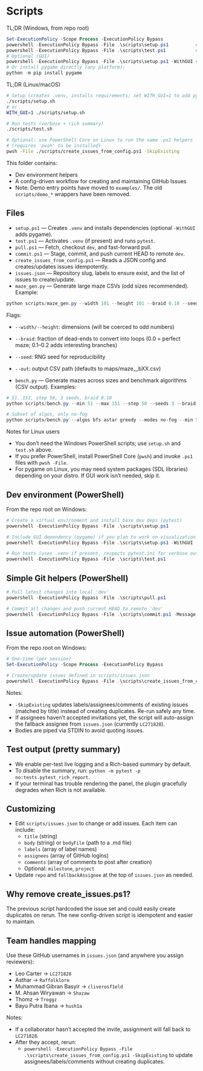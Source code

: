 # Scripts

TL;DR (Windows, from repo root)

```powershell
Set-ExecutionPolicy -Scope Process -ExecutionPolicy Bypass
powershell -ExecutionPolicy Bypass -File .\scripts\setup.ps1          # venv + core deps
powershell -ExecutionPolicy Bypass -File .\scripts\test.ps1           # run pytest (verbose + rich summary)
# Optional (GUI)
powershell -ExecutionPolicy Bypass -File .\scripts\setup.ps1 -WithGUI # add pygame (GUI work)
# Or install pygame directly (any platform):
python -m pip install pygame
```

TL;DR (Linux/macOS)

```bash
# Setup (creates .venv, installs requirements; set WITH_GUI=1 to add pygame)
./scripts/setup.sh
# or
WITH_GUI=1 ./scripts/setup.sh

# Run tests (verbose + rich summary)
./scripts/test.sh

# Optional: use PowerShell Core on Linux to run the same .ps1 helpers
# (requires 'pwsh' to be installed)
pwsh -File ./scripts/create_issues_from_config.ps1 -SkipExisting
```

This folder contains:
- Dev environment helpers
- A config-driven workflow for creating and maintaining GitHub Issues
- Note: Demo entry points have moved to `examples/`. The old `scripts/demo_*` wrappers have been removed.

## Files
- `setup.ps1` — Creates `.venv` and installs dependencies (optional `-WithGUI` adds pygame).
- `test.ps1` — Activates `.venv` (if present) and runs `pytest`.
- `pull.ps1` — Fetch, checkout `dev`, and fast-forward pull.
- `commit.ps1` — Stage, commit, and push current HEAD to remote `dev`.
- `create_issues_from_config.ps1` — Reads a JSON config and creates/updates issues idempotently.
- `issues.json` — Repository slug, labels to ensure exist, and the list of issues to create/update.
- `maze_gen.py` — Generate large maze CSVs (odd sizes recommended). Example:

```powershell
python scripts/maze_gen.py --width 101 --height 101 --braid 0.10 --seed 42 --out maps/maze_101x101_b10.csv
```

Flags:
- `--width/--height`: dimensions (will be coerced to odd numbers)
- `--braid`: fraction of dead-ends to convert into loops (0.0 = perfect maze; 0.1–0.2 adds interesting branches)
- `--seed`: RNG seed for reproducibility
- `--out`: output CSV path (defaults to maps/maze_<WxH>_bXX.csv)

- `bench.py` — Generate mazes across sizes and benchmark algorithms (CSV output). Examples:

```powershell
# 51..151, step 50, 3 seeds, braid 0.10
python scripts/bench.py --min 51 --max 151 --step 50 --seeds 3 --braid 0.10 --out reports/bench.csv

# Subset of algos, only no-fog
python scripts/bench.py --algos bfs astar greedy --modes no-fog --min 51 --max 151 --step 50 --seeds 2 -o reports/bench_subset.csv
```

Notes for Linux users
- You don’t need the Windows PowerShell scripts; use `setup.sh` and `test.sh` above.
- If you prefer PowerShell, install PowerShell Core (`pwsh`) and invoke `.ps1` files with `pwsh -File`.
- For pygame on Linux, you may need system packages (SDL libraries) depending on your distro. If GUI work isn’t needed, skip it.

## Dev environment (PowerShell)

From the repo root on Windows:

```powershell
# Create a virtual environment and install base dev deps (pytest)
powershell -ExecutionPolicy Bypass -File .\scripts\setup.ps1

# Include GUI dependency (pygame) if you plan to work on visualization
powershell -ExecutionPolicy Bypass -File .\scripts\setup.ps1 -WithGUI

# Run tests (uses .venv if present, respects pytest.ini for verbose output + rich summary)
powershell -ExecutionPolicy Bypass -File .\scripts\test.ps1
```

## Simple Git helpers (PowerShell)

```powershell
# Pull latest changes into local 'dev'
powershell -ExecutionPolicy Bypass -File .\scripts\pull.ps1

# Commit all changes and push current HEAD to remote 'dev'
powershell -ExecutionPolicy Bypass -File .\scripts\commit.ps1 -Message "your message"
```

## Issue automation (PowerShell)

From the repo root on Windows:

```powershell
# One-time (per session)
Set-ExecutionPolicy -Scope Process -ExecutionPolicy Bypass

# Create/update issues defined in scripts/issues.json
powershell -ExecutionPolicy Bypass -File .\scripts\create_issues_from_config.ps1 -SkipExisting
```

Notes:
- `-SkipExisting` updates labels/assignees/comments of existing issues (matched by title)
  instead of creating duplicates. Re-run safely any time.
- If assignees haven’t accepted invitations yet, the script will auto-assign the
  fallback assignee from `issues.json` (currently `LC271828`).
- Bodies are piped via STDIN to avoid quoting issues.

## Test output (pretty summary)
- We enable per-test live logging and a Rich-based summary by default.
- To disable the summary, run: `python -m pytest -p no:tests.pytest_rich_report`.
- If your terminal has trouble rendering the panel, the plugin gracefully degrades when Rich is not available.

## Customizing
- Edit `scripts/issues.json` to change or add issues. Each item can include:
  - `title` (string)
  - `body` (string) or `bodyFile` (path to a .md file)
  - `labels` (array of label names)
  - `assignees` (array of GitHub logins)
  - `comments` (array of comments to post after creation)
  - Optional: `milestone`, `project`
- Update `repo` and `fallbackAssignee` at the top of `issues.json` as needed.

## Why remove create_issues.ps1?
The previous script hardcoded the issue set and could easily create duplicates on rerun.
The new config-driven script is idempotent and easier to maintain.

## Team handles mapping
Use these GitHub usernames in `issues.json` (and anywhere you assign reviewers):

- Leo Carter → `LC271828`
- Asthar → `Raffolklore`
- Muhammad Gibran Basyir → `cliverosf1eld`
- M. Ahsan Wiryawan → `Shazaw`
- Thomz → `Troggz`
- Bayu Putra Ibana → `hush1a`

Notes:
- If a collaborator hasn’t accepted the invite, assignment will fall back to `LC271828`.
- After they accept, rerun:
  - `powershell -ExecutionPolicy Bypass -File .\scripts\create_issues_from_config.ps1 -SkipExisting`
  to update assignees/labels/comments without creating duplicates.
